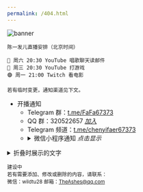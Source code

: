 ```yaml
---
permalink: /404.html
---
```

<!-- #### 67373 导航：[67373.net](https://67373.net) -->

<img src="https://raw.githubusercontent.com/dzwzqlx/67373.net/main/res/67373.net%20banner.png" alt="banner" title="banner">


```
陈一发儿直播安排（北京时间）

🔴 周六 20:30 YouTube 唱歌聊天读邮件
🔴 周三 20:30 YouTube 打游戏
🟣 周一 21:00 Twitch 看电影

若有临时变更，通知渠道见下文。
```

- 开播通知
  - Telegram 群：[t.me/FaFa67373](https://t.me/FaFa67373)
  - QQ 群：320522657 *[加入](https://jq.qq.com/?_wv=1027&k=PTcrl72q)*
  - Telegram 频道：[t.me/chenyifaer67373](t.me/chenyifaer67373)
  - <details><summary>微信小程序通知 <em>点击显示</em></summary>
      <img src="https://raw.githubusercontent.com/dzwzqlx/67373.net/main/res/xiaodeyingcheng.png" alt="小德影城二维码" title="小德影城二维码">
    </details>




  
  
<details>
  <summary>折叠时展示的文字</summary>
  展开内容。可以嵌套 markdown 语法。
</details>








  
  
<sub>建设中  
  若有需要添加、修改或删除的内容，请联系：  
  微信：wildtu28 邮箱：TheAshes@qq.com</sub>



<!-- 不用的注释：
原生脚注方法：
导航地址：[67373.net](https://67373.net)  联系人[^1]
[^1]:建设中。邮箱：TheAshes@qq.com 微信：wildtu28 

非原生脚注方法：
建设中。<span id="aContact">[联系人](#bContact)</span>
邮箱：TheAshes@qq.com 微信：wildtu28 <sup id='bContact'>[^返回](#aContact)</sup>

emoji列表：https://getemoji.com/



文字颜色方法：
```diff
- text in red
+ text in green
! text in orange
# text in gray
@@ text in purple (and bold)@@
```
```json
   // code for coloring deepred 
```
```html
   // code for coloring
```
```js
   // code for coloring
```








-->
